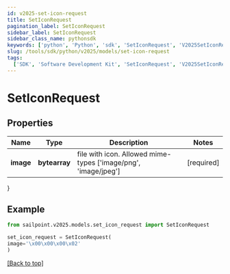 ```yaml
---
id: v2025-set-icon-request
title: SetIconRequest
pagination_label: SetIconRequest
sidebar_label: SetIconRequest
sidebar_class_name: pythonsdk
keywords: ['python', 'Python', 'sdk', 'SetIconRequest', 'V2025SetIconRequest']
slug: /tools/sdk/python/v2025/models/set-icon-request
tags:
  ['SDK', 'Software Development Kit', 'SetIconRequest', 'V2025SetIconRequest']
---
```


# SetIconRequest

## Properties

| Name | Type | Description | Notes |
| --- | --- | --- | --- |
| **image** | **bytearray** | file with icon. Allowed mime-types ['image/png', 'image/jpeg'] | [required] |

}

## Example

```python
from sailpoint.v2025.models.set_icon_request import SetIconRequest

set_icon_request = SetIconRequest(
image='\x00\x00\x00\x02'
)

```

[[Back to top]](#)
